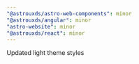```yaml
---
"@astrouxds/astro-web-components": minor
"@astrouxds/angular": minor
"astro-website": minor
"@astrouxds/react": minor
---
```


Updated light theme styles
